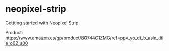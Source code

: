 # neopixel-strip
Gettting started with Neopixel Strip

Product: https://www.amazon.es/gp/product/B0744C1ZMG/ref=ppx_yo_dt_b_asin_title_o02_s00
